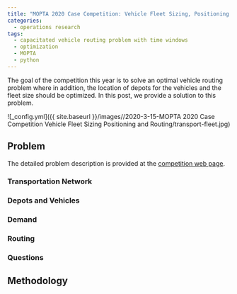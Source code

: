 ```yaml
---
title: "MOPTA 2020 Case Competition: Vehicle Fleet Sizing, Positioning and Routing"
categories:
  - operations research
tags:
  - capacitated vehicle routing problem with time windows
  - optimization
  - MOPTA
  - python
--- 
```


The goal of the competition this year is to solve an
optimal vehicle routing problem where in addition, the
location of depots for the vehicles and the fleet size
should be optimized. In this post, we provide a solution
to this problem.

![_config.yml]({{ site.baseurl }}/images//2020-3-15-MOPTA 2020 Case Competition Vehicle Fleet Sizing Positioning and Routing/transport-fleet.jpg)

## Problem

The detailed problem description is provided at the 
[competition web page](https://coral.ise.lehigh.edu/~mopta/mopta2020/AIMMS_MOPTA_case_2020.pdf).

### Transportation Network

### Depots and Vehicles

### Demand

### Routing

### Questions

## Methodology









